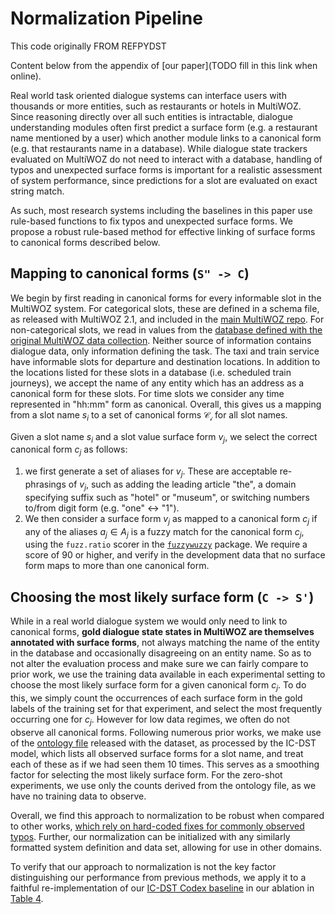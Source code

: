 # Normalization Pipeline
This code originally FROM REFPYDST

Content below from the appendix of [our paper](TODO fill in this link when online).

Real world task oriented dialogue systems can interface users with thousands or more entities, such as restaurants
or hotels in MultiWOZ. Since reasoning directly over all such entities is intractable, dialogue understanding modules
often first predict a surface form (e.g. a restaurant name mentioned by a user) which another module links to a 
canonical form (e.g. that restaurants name in a database). While dialogue state trackers evaluated on MultiWOZ do not
need to interact with a database, handling of typos and unexpected surface forms is important for a realistic 
assessment of system performance, since predictions for a slot are evaluated on exact string match.

As such, most research systems including the baselines in this paper use rule-based functions to fix typos and 
unexpected surface forms. We propose a robust rule-based method for effective linking of surface forms to canonical 
forms described below.

## Mapping to canonical forms (`S" -> C`)
We begin by first reading in canonical forms for every informable slot in the MultiWOZ system. For categorical slots, 
these are defined in a schema file, as released with MultiWOZ 2.1, and included in the 
[main MultiWOZ repo]((https://github.com/budzianowski/multiwoz/blob/master/data/MultiWOZ_2.2/schema.json)). 
For non-categorical slots, we read in values from the 
[database defined with the original MultiWOZ data collection](https://github.com/budzianowski/multiwoz/tree/master/db). 
Neither source of information contains dialogue data, only information defining the task. The taxi and train service 
have informable slots for departure and destination locations. In addition to the locations listed for these slots in a 
database (i.e. scheduled train journeys), we accept the name of any entity which has an address as a canonical form 
for these slots. For time slots we consider any time represented in "hh:mm" form as canonical. Overall, this gives us 
a mapping from a slot name $s_i$ to a set of canonical forms $\mathcal{C_i}$ for all slot names. 

Given a slot name $s_i$ and a slot value surface form $v_j$, we select the correct canonical form $c_j$ as follows: 

1. we first generate a set of aliases for $v_j$. These are acceptable re-phrasings of $v_j$, such as adding the leading 
article "the", a domain specifying suffix such as "hotel" or "museum", or switching numbers to/from digit form 
(e.g. "one" $\leftrightarrow$ "1"). 
2. We then consider a surface form $v_j$ as mapped to a canonical form $c_j$ if any of the aliases $a_j \in A_j$ is a 
fuzzy match for the canonical form $c_j$, using the `fuzz.ratio` scorer in the 
[`fuzzywuzzy`](https://pypi.org/project/fuzzywuzzy/) package. We require a score of 90 or higher, and verify in the 
development data that no surface form maps to more than one canonical form. 

## Choosing the most likely surface form (`C -> S'`) 

While in a real world dialogue system we would only need to link to canonical forms, 
**gold dialogue state states in MultiWOZ are themselves annotated with surface forms**, not always matching the name of 
the entity in the database and occasionally disagreeing on an entity name. So as to not alter the evaluation process 
and make sure we can fairly compare to prior work, we use the training data available in each experimental setting to 
choose the most likely surface form for a given canonical form $c_j$. To do this, we simply count the occurrences of 
each surface form in the gold labels of the training set for that experiment, and select the most frequently occurring 
one for $c_j$. However for low data regimes, we often do not observe all canonical forms. Following numerous prior 
works, we make use of the [ontology file](../db/multiwoz/2.4/ontology.json) released with the dataset, 
as processed by the IC-DST model, which lists all observed surface forms for a slot name, and treat each of these as 
if we had seen them 10 times. This serves as a smoothing factor for selecting the most likely surface form. For the 
zero-shot experiments, we use only the counts derived from the ontology file, as we have no training data to observe.

Overall, we find this approach to normalization to be robust when compared to other works, [which rely on hard-coded 
fixes for commonly observed typos](../utils/ic_dst_typo_fix.py). Further, our normalization can be initialized 
with any similarly formatted system definition and data set, allowing for use in other domains.

To verify that our approach to normalization is not the key factor distinguishing our performance from previous methods,
we apply it to a faithful re-implementation of our [IC-DST Codex baseline](https://arxiv.org/abs/2203.08568) in our 
ablation in [Table 4](https://aclanthology.org/2023.findings-acl.344.pdf).
